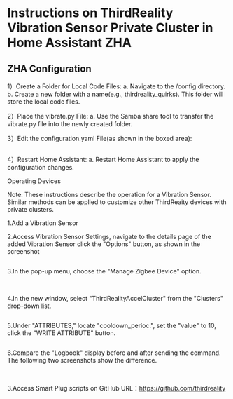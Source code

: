 # Instructions on ThirdReality Vibration Sensor Private Cluster in Home Assistant ZHA

## ZHA Configuration

1）Create a Folder for Local Code Files: a. Navigate to the /config directory. b. Create a new folder with a name(e.g., thirdreality_quirks). This folder will store the local code files.

2）Place the vibrate.py File: a. Use the Samba share tool to transfer the vibrate.py file into the newly created folder.

3）Edit the configuration.yaml File(as shown in the boxed area):

<img title="" src="assets/vibrate/1.png" alt="">

4）Restart Home Assistant: a. Restart Home Assistant to apply the configuration changes.

Operating Devices

Note: These instructions describe the operation for a Vibration Sensor. Similar methods can be applied to customize other ThirdReaity devices with private clusters.

1.Add a Vibration Sensor

2.Access Vibration Sensor Settings, navigate to the details page of the added Vibration Sensor click the "Options" button, as shown in the screenshot

<img title="" src="assets/vibrate/2.png" alt="">

3.In the pop-up menu, choose the "Manage Zigbee Device" option.

<img title="" src="assets/vibrate/3.png" alt="">
<img title="" src="assets/vibrate/4.png" alt="">

4.In the new window, select "ThirdRealityAccelCluster" from the "Clusters" drop-down list.

<img title="" src="assets/vibrate/5.png" alt="">

5.Under "ATTRIBUTES," locate "cooldown_perioc.", set the "value" to 10, click the "WRITE ATTRIBUTE" button.

<img title="" src="assets/vibrate/6.png" alt="">

6.Compare the "Logbook" display before and after sending the command. The following two screenshots show the difference.

<img title="" src="assets/vibrate/7.png" alt="">

<img title="" src="assets/vibrate/8.png" alt="">

3.Access Smart Plug scripts on GitHub
URL：https://github.com/thirdreality

<img title="" src="assets/vibrate/9.png" alt="">

<img title="" src="assets/vibrate/10.png" alt="">

<img title="" src="assets/vibrate/11.png" alt="">

<img title="" src="assets/vibrate/12.png" alt="">
